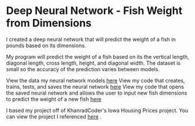 # Deep Neural Network - Fish Weight from Dimensions
I created a deep neural network that will predict the weight of a fish in pounds based on its dimensions.

My program will predict the weight of a fish based on its the vertical length, diagonal length, cross length, height, and diagonal width. The dataset is small so the accuracy of the prediction varies between models.


View the data my neural network models <a target="_blank" rel="noopener noreferrer" href="https://github.com/JeremyLau01/Deep-Neural-Network_Fish_Weight/blob/master/fish_data.csv">here</a>
View my code that creates, trains, tests, and saves the neural network <a target="_blank" rel="noopener noreferrer" href="https://github.com/JeremyLau01/Deep-Neural-Network_Fish_Weight/blob/master/Create%20Fish%20Dimension%20to%20Weight%20Model.py">here</a>
View my code that opens the saved neural network and allows the user to input new fish dimensions to predict the weight of a new fish <a target="_blank" rel="noopener noreferrer" href="https://github.com/JeremyLau01/Deep-Neural-Network_Fish_Weight/blob/master/Estimate%20Weight%20with%20Fish%20Dimensions.py">here</a>


I based my project off of KhanradCoder's Iowa Housing Prices project. You can view the project I referenced
<a target="_blank" rel="noopener noreferrer" href="https://github.com/KhanradCoder/LearnKeras/blob/master/2.DNNs/HousingPricesNN.ipynb">here</a>
.
